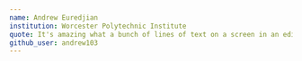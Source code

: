```yaml
---
name: Andrew Euredjian
institution: Worcester Polytechnic Institute
quote: It's amazing what a bunch of lines of text on a screen in an editor can do to a man...
github_user: andrew103
---
```

